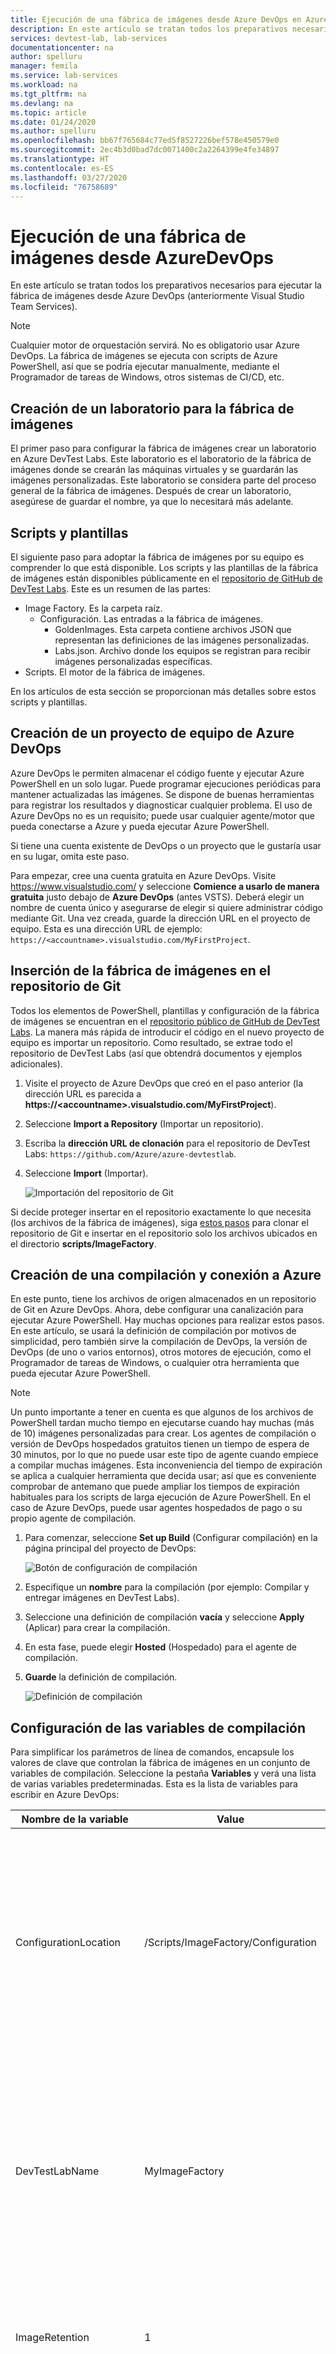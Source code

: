 ```yaml
---
title: Ejecución de una fábrica de imágenes desde Azure DevOps en Azure DevTest Labs
description: En este artículo se tratan todos los preparativos necesarios para ejecutar la fábrica de imágenes desde Azure DevOps (anteriormente Visual Studio Team Services).
services: devtest-lab, lab-services
documentationcenter: na
author: spelluru
manager: femila
ms.service: lab-services
ms.workload: na
ms.tgt_pltfrm: na
ms.devlang: na
ms.topic: article
ms.date: 01/24/2020
ms.author: spelluru
ms.openlocfilehash: bb67f765684c77ed5f8527226bef578e450579e0
ms.sourcegitcommit: 2ec4b3d0bad7dc0071400c2a2264399e4fe34897
ms.translationtype: HT
ms.contentlocale: es-ES
ms.lasthandoff: 03/27/2020
ms.locfileid: "76758689"
---
```

# <a name="run-an-image-factory-from-azure-devops"></a>Ejecución de una fábrica de imágenes desde AzureDevOps
En este artículo se tratan todos los preparativos necesarios para ejecutar la fábrica de imágenes desde Azure DevOps (anteriormente Visual Studio Team Services).

> [!NOTE]
> Cualquier motor de orquestación servirá. No es obligatorio usar Azure DevOps. La fábrica de imágenes se ejecuta con scripts de Azure PowerShell, así que se podría ejecutar manualmente, mediante el Programador de tareas de Windows, otros sistemas de CI/CD, etc.

## <a name="create-a-lab-for-the-image-factory"></a>Creación de un laboratorio para la fábrica de imágenes
El primer paso para configurar la fábrica de imágenes crear un laboratorio en Azure DevTest Labs. Este laboratorio es el laboratorio de la fábrica de imágenes donde se crearán las máquinas virtuales y se guardarán las imágenes personalizadas. Este laboratorio se considera parte del proceso general de la fábrica de imágenes. Después de crear un laboratorio, asegúrese de guardar el nombre, ya que lo necesitará más adelante.

## <a name="scripts-and-templates"></a>Scripts y plantillas
El siguiente paso para adoptar la fábrica de imágenes por su equipo es comprender lo que está disponible. Los scripts y las plantillas de la fábrica de imágenes están disponibles públicamente en el [repositorio de GitHub de DevTest Labs](https://github.com/Azure/azure-devtestlab/tree/master/samples/DevTestLabs/Scripts/ImageFactory). Este es un resumen de las partes:

- Image Factory. Es la carpeta raíz.
    - Configuración. Las entradas a la fábrica de imágenes.
        - GoldenImages. Esta carpeta contiene archivos JSON que representan las definiciones de las imágenes personalizadas.
        - Labs.json. Archivo donde los equipos se registran para recibir imágenes personalizadas específicas.
- Scripts. El motor de la fábrica de imágenes.

En los artículos de esta sección se proporcionan más detalles sobre estos scripts y plantillas.

## <a name="create-an-azure-devops-team-project"></a>Creación de un proyecto de equipo de Azure DevOps
Azure DevOps le permiten almacenar el código fuente y ejecutar Azure PowerShell en un solo lugar. Puede programar ejecuciones periódicas para mantener actualizadas las imágenes. Se dispone de buenas herramientas para registrar los resultados y diagnosticar cualquier problema.  El uso de Azure DevOps no es un requisito; puede usar cualquier agente/motor que pueda conectarse a Azure y pueda ejecutar Azure PowerShell.

Si tiene una cuenta existente de DevOps o un proyecto que le gustaría usar en su lugar, omita este paso.

Para empezar, cree una cuenta gratuita en Azure DevOps. Visite https://www.visualstudio.com/ y seleccione **Comience a usarlo de manera gratuita** justo debajo de **Azure DevOps** (antes VSTS). Deberá elegir un nombre de cuenta único y asegurarse de elegir si quiere administrar código mediante Git. Una vez creada, guarde la dirección URL en el proyecto de equipo. Esta es una dirección URL de ejemplo: `https://<accountname>.visualstudio.com/MyFirstProject`.

## <a name="check-in-the-image-factory-to-git"></a>Inserción de la fábrica de imágenes en el repositorio de Git
Todos los elementos de PowerShell, plantillas y configuración de la fábrica de imágenes se encuentran en el [repositorio público de GitHub de DevTest Labs](https://github.com/Azure/azure-devtestlab/tree/master/samples/DevTestLabs/Scripts/ImageFactory). La manera más rápida de introducir el código en el nuevo proyecto de equipo es importar un repositorio. Como resultado, se extrae todo el repositorio de DevTest Labs (así que obtendrá documentos y ejemplos adicionales).

1. Visite el proyecto de Azure DevOps que creó en el paso anterior (la dirección URL es parecida a **https:\//\<accountname>.visualstudio.com/MyFirstProject**).
2. Seleccione **Import a Repository** (Importar un repositorio).
3. Escriba la **dirección URL de clonación** para el repositorio de DevTest Labs: `https://github.com/Azure/azure-devtestlab`.
4. Seleccione **Import** (Importar).

    ![Importación del repositorio de Git](./media/set-up-devops-lab/import-git-repo.png)

Si decide proteger insertar en el repositorio exactamente lo que necesita (los archivos de la fábrica de imágenes), siga [estos pasos](https://www.visualstudio.com/en-us/docs/git/share-your-code-in-git-vs) para clonar el repositorio de Git e insertar en el repositorio solo los archivos ubicados en el directorio **scripts/ImageFactory**.

## <a name="create-a-build-and-connect-to-azure"></a>Creación de una compilación y conexión a Azure
En este punto, tiene los archivos de origen almacenados en un repositorio de Git en Azure DevOps. Ahora, debe configurar una canalización para ejecutar Azure PowerShell. Hay muchas opciones para realizar estos pasos. En este artículo, se usará la definición de compilación por motivos de simplicidad, pero también sirve la compilación de DevOps, la versión de DevOps (de uno o varios entornos), otros motores de ejecución, como el Programador de tareas de Windows, o cualquier otra herramienta que pueda ejecutar Azure PowerShell.

> [!NOTE]
> Un punto importante a tener en cuenta es que algunos de los archivos de PowerShell tardan mucho tiempo en ejecutarse cuando hay muchas (más de 10) imágenes personalizadas para crear. Los agentes de compilación o versión de DevOps hospedados gratuitos tienen un tiempo de espera de 30 minutos, por lo que no puede usar este tipo de agente cuando empiece a compilar muchas imágenes. Esta inconveniencia del tiempo de expiración se aplica a cualquier herramienta que decida usar; así que es conveniente comprobar de antemano que puede ampliar los tiempos de expiración habituales para los scripts de larga ejecución de Azure PowerShell. En el caso de Azure DevOps, puede usar agentes hospedados de pago o su propio agente de compilación.

1. Para comenzar, seleccione **Set up Build** (Configurar compilación) en la página principal del proyecto de DevOps:

    ![Botón de configuración de compilación](./media/set-up-devops-lab/setup-build-button.png)
2. Especifique un **nombre** para la compilación (por ejemplo: Compilar y entregar imágenes en DevTest Labs).
3. Seleccione una definición de compilación **vacía** y seleccione **Apply** (Aplicar) para crear la compilación.
4. En esta fase, puede elegir **Hosted** (Hospedado) para el agente de compilación.
5. **Guarde** la definición de compilación.

    ![Definición de compilación](./media/set-up-devops-lab/build-definition.png)

## <a name="configure-the-build-variables"></a>Configuración de las variables de compilación
Para simplificar los parámetros de línea de comandos, encapsule los valores de clave que controlan la fábrica de imágenes en un conjunto de variables de compilación. Seleccione la pestaña **Variables** y verá una lista de varias variables predeterminadas. Esta es la lista de variables para escribir en Azure DevOps:


| Nombre de la variable | Value | Notas |
| ------------- | ----- | ----- |
| ConfigurationLocation | /Scripts/ImageFactory/Configuration | Es la ruta de acceso completa del repositorio a la carpeta **Configuration**. Si ha importado el repositorio completo anteriormente, el valor a la izquierda es correcto. En caso contrario, actualícelo para que apunte a la ubicación de configuración. |
| DevTestLabName | MyImageFactory | El nombre del laboratorio en Azure DevTest Labs usado como la fábrica para producir imágenes. Si no tiene uno, créelo. Asegúrese de que el laboratorio esté en la misma suscripción que el punto de conexión de servicio al que tiene acceso. |
| ImageRetention | 1 | El número de imágenes que quiere guardar de cada tipo. Establezca el valor predeterminado en 1. |
| MachinePassword | ******* | La contraseña de la cuenta de administrador integrada para las máquinas virtuales. Esta es una cuenta transitoria, así que asegúrese de que sea segura. Seleccione el pequeño icono de candado de la derecha para asegurarse de que es una cadena segura. |
| MachineUserName | ImageFactoryUser | El nombre de usuario de la cuenta de administrador integrada para las máquinas virtuales. Esta es una cuenta transitoria. |
| StandardTimeoutMinutes | 30 | El tiempo que se deben esperar las operaciones normales de Azure. |
| SubscriptionId |  0000000000-0000-0000-0000-0000000000000 | El identificador de la suscripción donde existe el laboratorio y al que tiene acceso el punto de conexión de servicio. |
| VMSize | Standard_A3 | El tamaño de la máquina virtual que se usará en el paso de **creación**. Las máquinas virtuales creadas son transitorias. El tamaño debe ser aquel que está [habilitado para el laboratorio](devtest-lab-set-lab-policy.md). Confirme que hay suficiente [cuota de núcleos de suscripción](../azure-resource-manager/management/azure-subscription-service-limits.md).

![Variables de compilación](./media/set-up-devops-lab/configure-build-variables.png)

## <a name="connect-to-azure"></a>Conexión con Azure
El siguiente paso es configurar la entidad de servicio. Se trata de una identidad de Azure Active Directory que permite que el agente de compilación de DevOps funcione en Azure en nombre del usuario. Para configurarlo, comience agregando el primero paso de compilación de Azure PowerShell.

1. Seleccione **Add Task** (Agregar tarea).
2. Busque **Azure PowerShell**.
3. Cuando lo encuentre, seleccione **Add** (Agregar) para agregar la tarea a la compilación. Al hacerlo, aparecerá la tarea en el lado izquierdo como agregada.

![Paso de configuración de PowerShell](./media/set-up-devops-lab/set-up-powershell-step.png)

La manera más rápida de configurar una entidad de servicio es dejar que lo haga Azure DevOps.

1. Seleccione la **tarea** que acaba de agregar.
2. En **Azure Connection Type** (Tipo de conexión de Azure), seleccione **Azure Resource Manager**.
3. Seleccione el vínculo **Manage** (Administrar) para configurar la entidad de servicio.

Para más información, consulte esta [entrada de blog](https://devblogs.microsoft.com/devops/automating-azure-resource-group-deployment-using-a-service-principal-in-visual-studio-online-buildrelease-management/). Cuando seleccione el vínculo **Manage** (Administrar), aterrizará en el lugar correcto de DevOps (segunda captura de pantalla de la entrada de blog) para configurar la conexión a Azure. Durante este proceso, asegúrese de elegir **Azure Resource Manager Service Endpoint** (Punto de conexión de servicio de Azure Resource Manager).

## <a name="complete-the-build-task"></a>Creación de la tarea de compilación
Si selecciona la tarea de compilación, verá todos los detalles que se deben rellenar en el panel derecho.

1. En primer lugar, asigne un nombre a la tarea de compilación: **Crear máquinas virtuales**.
2. Elija la **entidad de servicio** que ha creado, para ello, seleccione **Azure Resource Manager**
3. Elija el **punto de conexión de servicio**.
4. En **Script Path** (Ruta de acceso del script), seleccione los puntos suspensivos ( **...** ) a la derecha.
5. Vaya al script **MakeGoldenImageVMs.ps1**.
6. Los parámetros del script deben tener este aspecto: `-ConfigurationLocation $(System.DefaultWorkingDirectory)$(ConfigurationLocation) -DevTestLabName $(DevTestLabName) -vmSize $(VMSize) -machineUserName $(MachineUserName) -machinePassword (ConvertTo-SecureString -string '$(MachinePassword)' -AsPlainText -Force) -StandardTimeoutMinutes $(StandardTimeoutMinutes)`

    ![Creación de la definición de compilación](./media/set-up-devops-lab/complete-build-definition.png)


## <a name="queue-the-build"></a>Puesta en cola de la compilación
Para comprobar que tiene todo configurado correctamente, vamos a poner en cola una nueva compilación. Mientras se ejecuta la compilación, cambie a [Azure Portal](https://portal.azure.com) y, en **Todas las máquinas virtuales**, seleccione el laboratorio de la fábrica de imágenes para confirmar que todo funciona correctamente. Verá que se crean tres máquinas virtuales en el laboratorio.

![Máquinas virtuales del laboratorio](./media/set-up-devops-lab/vms-in-lab.png)

## <a name="next-steps"></a>Pasos siguientes
El primer paso para configurar la fábrica de imágenes basada en Azure DevTest Labs ha finalizado. En el siguiente artículo de la serie, se generalizarán esas máquinas virtuales y se guardarán en imágenes personalizadas. Luego, las distribuirá a todos los otros laboratorios. Consulte el siguiente artículo de la serie: [Guardar imágenes personalizadas y distribuirlas a varios laboratorios](image-factory-save-distribute-custom-images.md)
